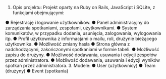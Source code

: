 1. Opis projektu:
Projekt oparty na Ruby on Rails, JavaScript i SQLite, z funkcjami obejmującymi:

● Rejestrację i logowanie użytkowników.
● Panel administracyjny do zarządzania spotkaniami, zespołami, użytkownikami.
● System komunikatów, w przypadku dodania, usunięcia, zalogowania, wylogowania
itp.
● Profil użytkownika z informacjami o mailu, roli, drużynie bieżącego użytkownika.
● Możliwość zmiany hasła
● Strona główna z nadchodzącymi, zakończonymi spotkaniami w formie tabeli.
● Możliwość zapisu do drużyny.
● Możliwość dodawania, usuwania i edycji zespołów przez administratora.
● Możliwość dodawania, usuwania i edycji wyników spotkań przez administratora.
3. Modele:
● User (użytkownicy)
● Team (drużyny)
● Event (spotkania)
